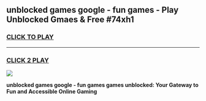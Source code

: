 
## unblocked games google - fun games - Play Unblocked Gmaes & Free #74xh1
<h3>
<a href="https://premium.freeplayer.one?title=unblocked_games_google_-_fun_games&ref=01M">CLICK TO PLAY</a></h3>
<hr>

<h3>
<a href="https://premium.freeplayer.one?title=unblocked_games_google_-_fun_games&ref=01M">CLICK 2 PLAY</a>
  
</h3>

<a href="https://premium.freeplayer.one?title=unblocked_games_google_-_fun_games&ref=01M"><img src="https://clearcache.store/games.png"></a>


**unblocked games google - fun games games unblocked: Your Gateway to Fun and Accessible Online Gaming**
